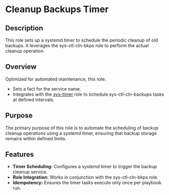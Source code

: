 # Cleanup Backups Timer

## Description

This role sets up a systemd timer to schedule the periodic cleanup of old backups. It leverages the sys-ctl-cln-bkps role to perform the actual cleanup operation.

## Overview

Optimized for automated maintenance, this role:
- Sets a fact for the service name.
- Integrates with the [sys-timer](../sys-timer/README.md) role to schedule sys-ctl-cln-backups tasks at defined intervals.

## Purpose

The primary purpose of this role is to automate the scheduling of backup cleanup operations using a systemd timer, ensuring that backup storage remains within defined limits.

## Features

- **Timer Scheduling:** Configures a systemd timer to trigger the backup cleanup service.
- **Role Integration:** Works in conjunction with the sys-ctl-cln-bkps role.
- **Idempotency:** Ensures the timer tasks execute only once per playbook run.
